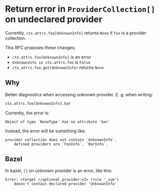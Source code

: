 # Return error in `ProviderCollection[]` on undeclared provider

Currently, `ctx.attrs.foo[UnknownInfo]` returns `None` if `foo` is a provider
collection.

This RFC proposes these changes:

- `ctx.attrs.foo[UnknownInfo]` is an error
- `UnknownInfo in ctx.attrs.foo` is `False`
- `ctx.attrs.foo.get(UnknownInfo)` returns `None`

## Why

Better diagnostics when accessing unknown provider. E. g. when writing:

```python
ctx.attrs.foo[UnknownInfo].bar
```

Currently, the error is:

```
Object of type `NoneType` has no attribute `bar`
```

Instead, the error will be something like:

```
provider collection does not contain `UnknownInfo`,
    defined providers are `FooInfo`, `BarInfo`.
```

## Bazel

In bazel, `[]` on unknown provider is an error, like this:

```
Error: <target //optional_provider:n2> (rule '_sum')
    doesn't contain declared provider 'UnknownInfo'
```
